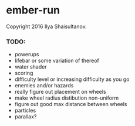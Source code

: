 # ember-run

Copyright 2016 Ilya Shaisultanov.

### TODO:
* powerups
* lifebar or some variation of thereof
* water shader
* scoring
* difficulty level or increasing difficulty as you go
* enemies and/or hazards
* really figure out placement on wheels
* make wheel radius distibution non-uniform
* figure out good max distance between wheels
* particles
* parallax?